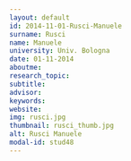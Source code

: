 ```yaml
---
layout: default 
id: 2014-11-01-Rusci-Manuele
surname: Rusci
name: Manuele
university: Univ. Bologna
date: 01-11-2014
aboutme: 
research_topic: 
subtitle: 
advisor: 
keywords: 
website: 
img: rusci.jpg
thumbnail: rusci_thumb.jpg
alt: Rusci Manuele
modal-id: stud48
---
```

